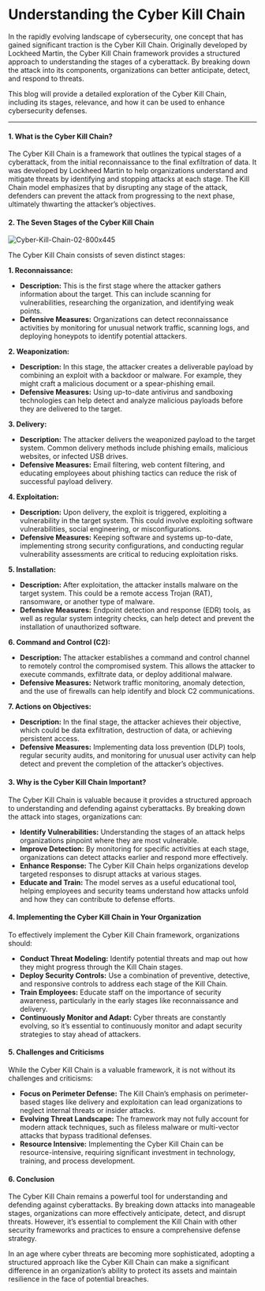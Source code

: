 # Understanding the Cyber Kill Chain

In the rapidly evolving landscape of cybersecurity, one concept that has gained significant traction is the Cyber Kill Chain. Originally developed by Lockheed Martin, the Cyber Kill Chain framework provides a structured approach to understanding the stages of a cyberattack. By breaking down the attack into its components, organizations can better anticipate, detect, and respond to threats.

This blog will provide a detailed exploration of the Cyber Kill Chain, including its stages, relevance, and how it can be used to enhance cybersecurity defenses.

---

#### **1. What is the Cyber Kill Chain?**

The Cyber Kill Chain is a framework that outlines the typical stages of a cyberattack, from the initial reconnaissance to the final exfiltration of data. It was developed by Lockheed Martin to help organizations understand and mitigate threats by identifying and stopping attacks at each stage. The Kill Chain model emphasizes that by disrupting any stage of the attack, defenders can prevent the attack from progressing to the next phase, ultimately thwarting the attacker’s objectives.

#### **2. The Seven Stages of the Cyber Kill Chain**

![Cyber-Kill-Chain-02-800x445](https://hackmd.io/_uploads/HyDtti9sC.jpg)


The Cyber Kill Chain consists of seven distinct stages:

**1. Reconnaissance:**  
   - **Description:** This is the first stage where the attacker gathers information about the target. This can include scanning for vulnerabilities, researching the organization, and identifying weak points.
   - **Defensive Measures:** Organizations can detect reconnaissance activities by monitoring for unusual network traffic, scanning logs, and deploying honeypots to identify potential attackers.

**2. Weaponization:**  
   - **Description:** In this stage, the attacker creates a deliverable payload by combining an exploit with a backdoor or malware. For example, they might craft a malicious document or a spear-phishing email.
   - **Defensive Measures:** Using up-to-date antivirus and sandboxing technologies can help detect and analyze malicious payloads before they are delivered to the target.

**3. Delivery:**  
   - **Description:** The attacker delivers the weaponized payload to the target system. Common delivery methods include phishing emails, malicious websites, or infected USB drives.
   - **Defensive Measures:** Email filtering, web content filtering, and educating employees about phishing tactics can reduce the risk of successful payload delivery.

**4. Exploitation:**  
   - **Description:** Upon delivery, the exploit is triggered, exploiting a vulnerability in the target system. This could involve exploiting software vulnerabilities, social engineering, or misconfigurations.
   - **Defensive Measures:** Keeping software and systems up-to-date, implementing strong security configurations, and conducting regular vulnerability assessments are critical to reducing exploitation risks.

**5. Installation:**  
   - **Description:** After exploitation, the attacker installs malware on the target system. This could be a remote access Trojan (RAT), ransomware, or another type of malware.
   - **Defensive Measures:** Endpoint detection and response (EDR) tools, as well as regular system integrity checks, can help detect and prevent the installation of unauthorized software.

**6. Command and Control (C2):**  
   - **Description:** The attacker establishes a command and control channel to remotely control the compromised system. This allows the attacker to execute commands, exfiltrate data, or deploy additional malware.
   - **Defensive Measures:** Network traffic monitoring, anomaly detection, and the use of firewalls can help identify and block C2 communications.

**7. Actions on Objectives:**  
   - **Description:** In the final stage, the attacker achieves their objective, which could be data exfiltration, destruction of data, or achieving persistent access.
   - **Defensive Measures:** Implementing data loss prevention (DLP) tools, regular security audits, and monitoring for unusual user activity can help detect and prevent the completion of the attacker’s objectives.

#### **3. Why is the Cyber Kill Chain Important?**

The Cyber Kill Chain is valuable because it provides a structured approach to understanding and defending against cyberattacks. By breaking down the attack into stages, organizations can:

- **Identify Vulnerabilities:** Understanding the stages of an attack helps organizations pinpoint where they are most vulnerable.
- **Improve Detection:** By monitoring for specific activities at each stage, organizations can detect attacks earlier and respond more effectively.
- **Enhance Response:** The Cyber Kill Chain helps organizations develop targeted responses to disrupt attacks at various stages.
- **Educate and Train:** The model serves as a useful educational tool, helping employees and security teams understand how attacks unfold and how they can contribute to defense efforts.

#### **4. Implementing the Cyber Kill Chain in Your Organization**

To effectively implement the Cyber Kill Chain framework, organizations should:

- **Conduct Threat Modeling:** Identify potential threats and map out how they might progress through the Kill Chain stages.
- **Deploy Security Controls:** Use a combination of preventive, detective, and responsive controls to address each stage of the Kill Chain.
- **Train Employees:** Educate staff on the importance of security awareness, particularly in the early stages like reconnaissance and delivery.
- **Continuously Monitor and Adapt:** Cyber threats are constantly evolving, so it’s essential to continuously monitor and adapt security strategies to stay ahead of attackers.

#### **5. Challenges and Criticisms**

While the Cyber Kill Chain is a valuable framework, it is not without its challenges and criticisms:

- **Focus on Perimeter Defense:** The Kill Chain’s emphasis on perimeter-based stages like delivery and exploitation can lead organizations to neglect internal threats or insider attacks.
- **Evolving Threat Landscape:** The framework may not fully account for modern attack techniques, such as fileless malware or multi-vector attacks that bypass traditional defenses.
- **Resource Intensive:** Implementing the Cyber Kill Chain can be resource-intensive, requiring significant investment in technology, training, and process development.

#### **6. Conclusion**

The Cyber Kill Chain remains a powerful tool for understanding and defending against cyberattacks. By breaking down attacks into manageable stages, organizations can more effectively anticipate, detect, and disrupt threats. However, it’s essential to complement the Kill Chain with other security frameworks and practices to ensure a comprehensive defense strategy.

In an age where cyber threats are becoming more sophisticated, adopting a structured approach like the Cyber Kill Chain can make a significant difference in an organization’s ability to protect its assets and maintain resilience in the face of potential breaches.
